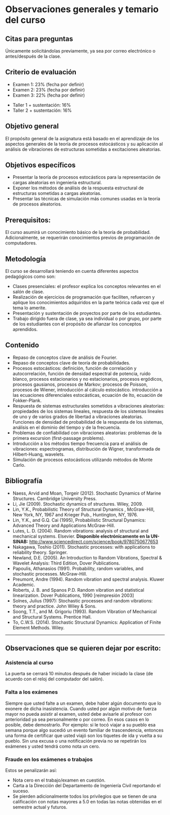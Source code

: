# Observaciones generales y temario del curso

## Citas para preguntas
Únicamente solicitándolas previamente, ya sea por correo electrónico o antes/después de la clase.

## Criterio de evaluación
* Examen 1: 23% (fecha por definir)
* Examen 2: 23% (fecha por definir)
* Examen 3: 22% (fecha por definir)
- Taller 1 + sustentación: 16% 
- Taller 2 + sustentación: 16%

## Objetivo general
El propósito general de la asignatura está basado en el aprendizaje de los aspectos generales de la teoría de procesos estocásticos y su aplicación al análisis de vibraciones de estructuras sometidas a excitaciones aleatorias.

## Objetivos específicos
* Presentar la teoría de procesos estocásticos para la representación de cargas aleatorias en ingeniería estructural.
* Exponer los métodos de análisis de la respuesta estructural de estructuras sometidas a cargas aleatorias.
* Presentar las técnicas de simulación más comunes usadas en la teoría de procesos aleatorios.

## Prerequisitos:
El curso asumirá un conocimiento básico de la teoría de probabilidad. Adicionalmente, se requerirán conocimientos previos de programación de computadores.

## Metodología
El curso se desarrollará teniendo en cuenta diferentes aspectos pedagógicos como son:
- Clases presenciales: el profesor explica los conceptos relevantes en el salón de clase.
- Realización de ejercicios de programación que faciliten, refuercen y aplique los conocimientos adquiridos en la parte teórica cada vez que el tema lo amerite.
- Presentación y sustentación de proyectos por parte de los estudiantes.
- Trabajo dirigido fuera de clase, ya sea individual o por grupo, por parte de los estudiantes con el propósito de afianzar los conceptos aprendidos.

## Contenido
- Repaso de conceptos clave de análisis de Fourier.
- Repaso de conceptos clave de teoría de probabilidades.
- Procesos estocásticos: definición, función de correlación y autocorrelación, función de densidad espectral de potencia, ruido blanco, procesos estacionarios y no estacionarios, procesos ergódicos, procesos gausianos, procesos de Markov; procesos de Poisson, procesos de Wiener, introducción al cálculo estocástico. introducción a las ecuaciones diferenciales estocásticas, ecuación  de Ito, ecuación de Fokker-Plank.
- Respuesta de sistemas estructurales sometidos a vibraciones aleatorias: propiedades de los sistemas lineales, respuesta de los sistemas lineales de uno y de varios grados de libertad a vibraciones aleatorias. Funciones de densidad de probabilidad de la respuesta de los sistemas, análisis en el dominio del tiempo y de la frecuencia.
- Problemas de confiabilidad con vibraciones aleatorias: problemas de la primera excursion (first-passage problems).
- Introducción a los métodos tiempo frecuencia para el análisis de vibraciones: espectrogramas, distribución de Wigner, transformada de Hilbert-Huang, wavelets.
- Simulación de procesos estocásticos utilizando métodos de Monte Carlo.


## Bibliografía
* Naess, Arvid and Moan, Torgeir (2012). Stochastic Dynamics of Marine Structures.  Cambridge University Press.
* Li, Jie (2009). Stochastic dynamics of structures. Wiley, 2009.
* Lin, Y.K., Probabilistic Theory of Structural Dynamics , McGraw-Hill, New York, NY, 1967 and Krieger Pub., Huntington, NY, 1976.
* Lin, Y.K., and G.Q. Cai (1995), Probabilistic Structural Dynamics: Advanced Theory and Applications McGraw-Hill.
* Lutes, L. D. (2004). Random vibrations: analysis of structural and mechanical systems. Elsevier. **Disponible electrónicamente en la UN-SINAB:**  http://www.sciencedirect.com/science/book/9780750677653
* Nakagawa, Toshio (2011). Stochastic processes: with applications to reliability theory. Springer.
* Newland, D.E. (2005). An Introduction to Random Vibrations, Spectral & Wavelet Analysis: Third Edition, Dover Publications.
* Papoulis, Athanasios (1991). Probability, random variables, and stochastic processes. McGraw-Hill.
* Preumont, Andre (1994). Random vibration and spectral analysis. Kluwer Academic.
* Roberts, J. B. and Spanos P.D.  Random vibration and statistical linearization. Dover Publications, 1990 [reimpresión 2003]
* Solnes, Julius (1997): Stochastic processes and random vibrations: theory and practice. John Wiley & Sons.
* Soong, T.T., and M. Grigoriu (1993). Random Vibration of Mechanical and Structural Systems. Prentice Hall.
* To, C.W.S. (2014). Stochastic Structural Dynamics: Application of Finite Element Methods. Wiley.

---

## Observaciones que se quieren dejar por escrito:
 
### Asistencia al curso
La puerta se cerrará 10 minutos después de haber iniciado la clase (de acuerdo con el reloj del computador del salón).

### Falta a los exámenes
Siempre que usted falte a un examen, debe haber algún documento que lo exonere de dicha inasistencia. Cuando usted por algún motivo de fuerza mayor no pueda asistir al examen, usted debe avisarle al profesor con anterioridad ya sea personalmente o por correo. En esos casos en lo posible, debe demostrarlo. Por ejemplo: si le tocó viajar a su pueblo esa semana porque algo sucedió un evento familiar de trascendencia, entonces una forma de certificar que usted viajó son los tiquetes de ida y vuelta a su pueblo. Sin una excusa o una notificación previa no se repetirán los exámenes y usted tendrá como nota un cero.

### Fraude en los exámenes o trabajos
Estos se penalizarán así:
* Nota cero en el trabajo/examen en cuestión.
* Carta a la Dirección del Departamento de Ingeniería Civil reportando el suceso.
* Se pierden adicionalmente todos los privilegios que se tienen de una calificación con notas mayores a 5.0 en todas las notas obtenidas en el semestre actual y futuros.
